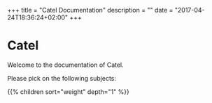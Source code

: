 +++
title = "Catel Documentation" 
description = ""
date = "2017-04-24T18:36:24+02:00"
+++

# Catel

Welcome to the documentation of Catel.

Please pick on the following subjects:

{{% children sort="weight" depth="1" %}}
